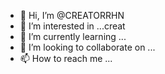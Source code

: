 - 👋 Hi, I’m @CREATORRHN
- 👀 I’m interested in ...creat
- 🌱 I’m currently learning ...
- 💞️ I’m looking to collaborate on ...
- 📫 How to reach me ...

<!---
CREATORRHN/CREATORRHN is a ✨ special ✨ repository because its `README.md` (this file) appears on your GitHub profile.
You can click the Preview link to take a look at your changes.
--->
